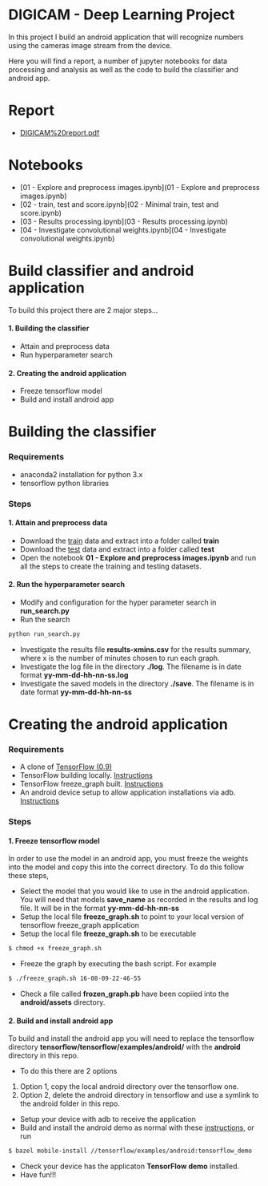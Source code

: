 # DIGICAM - Deep Learning Project

In this project I build an android application that will recognize numbers using the cameras image stream from the device.

Here you will find a report, a number of jupyter notebooks for data processing and analysis as well as the code to build the classifier and android app.

# Report
- [DIGICAM%20report.pdf](DIGICAM-report.pdf)

# Notebooks

- [01 - Explore and preprocess images.ipynb](01 - Explore and preprocess images.ipynb)
- [02 - train, test and score.ipynb](02 - Minimal train, test and score.ipynb)
- [03 - Results processing.ipynb](03 - Results processing.ipynb)
- [04 - Investigate convolutional weights.ipynb](04 - Investigate convolutional weights.ipynb)

# Build classifier and android application
To build this project there are 2 major steps...

#### 1. Building the classifier
 - Attain and preprocess data
 - Run hyperparameter search
 
#### 2. Creating the android application
 - Freeze tensorflow model
 - Build and install android app
    

# Building the classifier
### Requirements

- anaconda2 installation for python 3.x
- tensorflow python libraries

### Steps
#### 1. Attain and preprocess data
- Download the [train](http://ufldl.stanford.edu/housenumbers/train.tar.gz) data and extract into a folder called **train**
- Download the [test](http://ufldl.stanford.edu/housenumbers/test.tar.gz) data and extract into a folder called **test**
- Open the notebook **01 - Explore and preprocess images.ipynb** and run all the steps to create the training and testing datasets.

#### 2. Run the hyperparameter search
- Modify and configuration for the hyper parameter search in **run_search.py**
- Run the search
```bash
python run_search.py
```
- Investigate the results file **results-xmins.csv** for the results summary, where x is the number of minutes chosen to run each graph.
- Investigate the log file in the directory **./log**. The filename is in date format **yy-mm-dd-hh-nn-ss.log**
- Investigate the saved models in the directory **./save**. The filename is in date format **yy-mm-dd-hh-nn-ss**

# Creating the android application
### Requirements
- A clone of [TensorFlow (0.9)](https://github.com/tensorflow/tensorflow)
- TensorFlow building locally. [Instructions](https://www.tensorflow.org/versions/r0.9/get_started/os_setup.html#download-and-setup)
- TensorFlow freeze_graph built. [Instructions](https://github.com/tensorflow/tensorflow/blob/master/tensorflow/python/tools/freeze_graph.py#L27)
- An android device setup to allow application installations via adb. [Instructions](https://developer.android.com/studio/command-line/adb.html)

### Steps
#### 1. Freeze tensorflow model
In order to use the model in an android app, you must freeze the weights into the model and copy this into the correct directory. To do this follow these steps,
- Select the model that you would like to use in the android application. You will need that models **save_name** as recorded in the results and log file. It will be in the format **yy-mm-dd-hh-nn-ss**
- Setup the local file **freeze_graph.sh** to point to your local version of tensorflow freeze_graph application
- Setup the local file **freeze_graph.sh** to be executable

```bash
$ chmod +x freeze_graph.sh
```

- Freeze the graph by executing the bash script. For example

```bash
$ ./freeze_graph.sh 16-08-09-22-46-55
```

- Check a file called **frozen_graph.pb** have been copiied into the **android/assets** directory.

#### 2. Build and install android app
To build and install the android app you will need to replace the tensorflow directory  **tensorflow/tensorflow/examples/android/** with the **android** directory in this repo. 
- To do this there are 2 options
 1. Option 1, copy the local android directory over the tensorflow one.
 2. Option 2, delete the android directory in tensorflow and use a symlink to the android folder in this repo.
 

- Setup your device with adb to receive the application
- Build and install the android demo as normal with these [instructions]( https://github.com/tensorflow/tensorflow/tree/master/tensorflow/examples/android), or run
```bash
$ bazel mobile-install //tensorflow/examples/android:tensorflow_demo
```
- Check your device has the applicaton **TensorFlow demo** installed.
- Have fun!!!
